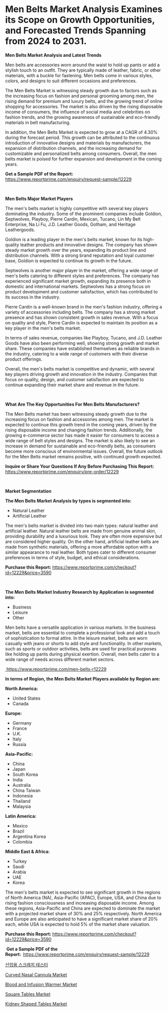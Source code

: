 <p><h1>Men Belts Market Analysis Examines its Scope on Growth Opportunities, and Forecasted Trends Spanning from 2024 to 2031.</h1></p><p><strong>Men Belts Market Analysis and Latest Trends</strong></p>
<p><p>Men belts are accessories worn around the waist to hold up pants or add a stylish touch to an outfit. They are typically made of leather, fabric, or other materials, with a buckle for fastening. Men belts come in various styles, colors, and designs to suit different occasions and preferences.</p><p>The Men Belts Market is witnessing steady growth due to factors such as the increasing focus on fashion and personal grooming among men, the rising demand for premium and luxury belts, and the growing trend of online shopping for accessories. The market is also driven by the rising disposable income of consumers, the influence of social media and celebrities on fashion trends, and the growing awareness of sustainable and eco-friendly materials in belt manufacturing.</p><p>In addition, the Men Belts Market is expected to grow at a CAGR of 4.30% during the forecast period. This growth can be attributed to the continuous introduction of innovative designs and materials by manufacturers, the expansion of distribution channels, and the increasing demand for customizable and personalized belts among consumers. Overall, the men belts market is poised for further expansion and development in the coming years.</p></p>
<p><strong>Get a Sample PDF of the Report:&nbsp;</strong> <a href="https://www.reportprime.com/enquiry/request-sample/12229">https://www.reportprime.com/enquiry/request-sample/12229</a></p>
<p>&nbsp;</p>
<p><strong>Men Belts Major Market Players</strong></p>
<p><p>The men's belts market is highly competitive with several key players dominating the industry. Some of the prominent companies include Goldion, Septwolves, Playboy, Pierre Cardin, Mexican, Tucano, Lin My Belt Enterprise, Na Li Fu, J.D. Leather Goods, Gotham, and Heritage Leathergoods.</p><p>Goldion is a leading player in the men's belts market, known for its high-quality leather products and innovative designs. The company has shown steady market growth over the years, expanding its product line and distribution channels. With a strong brand reputation and loyal customer base, Goldion is expected to continue its growth in the future.</p><p>Septwolves is another major player in the market, offering a wide range of men's belts catering to different styles and preferences. The company has experienced significant market growth, expanding its presence both in domestic and international markets. Septwolves has a strong focus on product development and customer satisfaction, which has contributed to its success in the industry.</p><p>Pierre Cardin is a well-known brand in the men's fashion industry, offering a variety of accessories including belts. The company has a strong market presence and has shown consistent growth in sales revenue. With a focus on quality and style, Pierre Cardin is expected to maintain its position as a key player in the men's belts market.</p><p>In terms of sales revenue, companies like Playboy, Tucano, and J.D. Leather Goods have also been performing well, showing strong growth and market share. These companies have established themselves as reliable brands in the industry, catering to a wide range of customers with their diverse product offerings.</p><p>Overall, the men's belts market is competitive and dynamic, with several key players driving growth and innovation in the industry. Companies that focus on quality, design, and customer satisfaction are expected to continue expanding their market share and revenue in the future.</p></p>
<p>&nbsp;</p>
<p><strong>What Are The Key Opportunities For Men Belts Manufacturers?</strong></p>
<p><p>The Men Belts market has been witnessing steady growth due to the increasing focus on fashion and accessories among men. The market is expected to continue this growth trend in the coming years, driven by the rising disposable income and changing fashion trends. Additionally, the growing e-commerce sector has made it easier for consumers to access a wide range of belt styles and designs. The market is also likely to see an increase in demand for sustainable and eco-friendly belts, as consumers become more conscious of environmental issues. Overall, the future outlook for the Men Belts market remains positive, with continued growth expected.</p></p>
<p><strong>Inquire or Share Your Questions If Any Before Purchasing This Report:</strong> <a href="https://www.reportprime.com/enquiry/pre-order/12229">https://www.reportprime.com/enquiry/pre-order/12229</a></p>
<p>&nbsp;</p>
<p><strong>Market Segmentation</strong></p>
<p><strong>The Men Belts Market Analysis by types is segmented into:</strong></p>
<p><ul><li>Natural Leather</li><li>Artificial Leather</li></ul></p>
<p><p>The men's belts market is divided into two main types: natural leather and artificial leather. Natural leather belts are made from genuine animal skin, providing durability and a luxurious look. They are often more expensive but are considered higher quality. On the other hand, artificial leather belts are made from synthetic materials, offering a more affordable option with a similar appearance to real leather. Both types cater to different consumer preferences in terms of style, budget, and ethical considerations.</p></p>
<p><strong>Purchase this Report:&nbsp;</strong><a href="https://www.reportprime.com/checkout?id=12229&price=3590">https://www.reportprime.com/checkout?id=12229&price=3590</a></p>
<p>&nbsp;</p>
<p><strong>The Men Belts Market Industry Research by Application is segmented into:</strong></p>
<p><ul><li>Business</li><li>Leisure</li><li>Other</li></ul></p>
<p><p>Men belts have a versatile application in various markets. In the business market, belts are essential to complete a professional look and add a touch of sophistication to formal attire. In the leisure market, belts are worn casually with jeans or shorts to add style and functionality. In other markets, such as sports or outdoor activities, belts are used for practical purposes like holding up pants during physical exertion. Overall, men belts cater to a wide range of needs across different market sectors.</p></p>
<p><a href="https://www.reportprime.com/men-belts-r12229">&nbsp;https://www.reportprime.com/men-belts-r12229</a></p>
<p><strong>In terms of Region, the Men Belts Market Players available by Region are:</strong></p>
<p>
    <p> <strong> North America: </strong>
        <ul>
            <li>United States</li>
            <li>Canada</li>
        </ul>
        </p> 
    <p> <strong> Europe: </strong>
        <ul>
            <li>Germany</li>
            <li>France</li>
            <li>U.K.</li>
            <li>Italy</li>
            <li>Russia</li>
        </ul>
        </p> 
    <p> <strong> Asia-Pacific: </strong>
        <ul>
            <li>China</li>
            <li>Japan</li>
            <li>South Korea</li>
            <li>India</li>
            <li>Australia</li>
            <li>China Taiwan</li>
            <li>Indonesia</li>
            <li>Thailand</li>
            <li>Malaysia</li>
        </ul>
        </p> 
    <p> <strong> Latin America: </strong>
        <ul>
            <li>Mexico</li>
            <li>Brazil</li>
            <li>Argentina Korea</li>
            <li>Colombia</li>
        </ul>
        </p> 
    <p> <strong> Middle East & Africa: </strong>
        <ul>
            <li>Turkey</li>
            <li>Saudi</li>
            <li>Arabia</li>
            <li>UAE</li>
            <li>Korea</li>
        </ul>
    </p>
    </p>
<p><p>The men's belts market is expected to see significant growth in the regions of North America (NA), Asia-Pacific (APAC), Europe, USA, and China due to rising fashion consciousness and increasing disposable income. Among these regions, Asia-Pacific and China are expected to dominate the market with a projected market share of 30% and 25% respectively. North America and Europe are also anticipated to have a significant market share of 20% each, while USA is expected to hold 5% of the market share valuation.</p></p>
<p><strong>Purchase this Report: </strong><a href="https://www.reportprime.com/checkout?id=12229&price=3590">https://www.reportprime.com/checkout?id=12229&price=3590</a></p>
<p>&nbsp;<strong>Get a Sample PDF of the Report:&nbsp;&nbsp;</strong><a href="https://www.reportprime.com/enquiry/request-sample/12229">https://www.reportprime.com/enquiry/request-sample/12229</a></p>
<p><strong></strong></p>
<p><p><a href="https://github.com/WilburKihn5676/Market-Research-Report-List-3/blob/main/8401230101743.md">산업용 스크래치 테스터</a></p><p><a href="https://medium.com/@theomorar08/global-curved-nasal-cannula-market-size-is-expected-to-reach-at-a-cagr-of-4-2-b8a22efd1119">Curved Nasal Cannula Market</a></p><p><a href="https://medium.com/@jordymiller63/blood-and-infusion-warmer-market-size-share-analysis-growth-trends-forecast-2024-2031-b5dc1a8b87d8">Blood and Infusion Warmer Market</a></p><p><a href="https://github.com/RyleeBauch2023/Market-Research-Report-List-2/blob/main/square-tables-market.md">Square Tables Market</a></p><p><a href="https://github.com/AndreanneHane2023/Market-Research-Report-List-2/blob/main/kidney-shaped-tables-market.md">Kidney Shaped Tables Market</a></p></p>